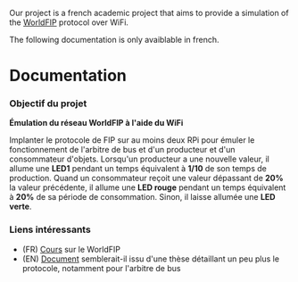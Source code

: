Our project is a french academic project that aims to provide a simulation of the [WorldFIP](https://fr.wikipedia.org/wiki/Factory_Instrumentation_Protocol) protocol over WiFi.

The following documentation is only avaiblable in french.

# Documentation
### Objectif du projet
**Émulation du réseau WorldFIP à l'aide du WiFi**

Implanter le protocole de FIP sur au moins deux RPi pour émuler le fonctionnement de l'arbitre de bus et d'un producteur et d'un consommateur d'objets. Lorsqu'un producteur a une nouvelle valeur, il allume une **LED1** pendant un temps équivalent à **1/10** de son temps de production. Quand un consommateur reçoit une valeur dépassant de **20%** la valeur précédente, il allume une **LED rouge** pendant un temps équivalent à **20%** de sa période de consommation. Sinon, il laisse allumée une **LED verte**.

### Liens intéressants

- (FR) [Cours](https://www.irit.fr/~Zoubir.Mammeri/Cours/Introduction_WorldFIP.pdf) sur le WorldFIP
- (EN) [Document](http://people.cs.pitt.edu/~mhanna/Master/ch2.pdf) semblerait-il issu d'une thèse détaillant un peu plus le protocole, notamment pour l'arbitre de bus